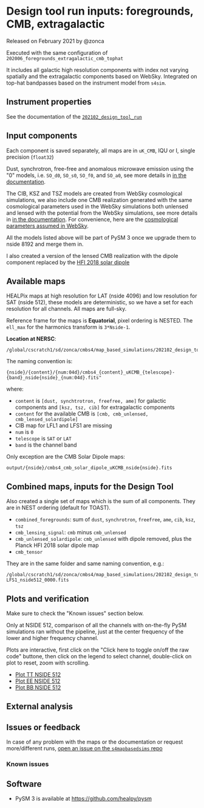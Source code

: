 Design tool run inputs: foregrounds, CMB, extragalactic
=======================================================

Released on February 2021 by @zonca

Executed with the same configuration of `202006_foregrounds_extragalactic_cmb_tophat`

It includes all galactic high resolution components with index not varying spatially and the extragalactic
components based on WebSky. Integrated on top-hat bandpasses based on the instrument model from `s4sim`.

## Instrument properties

See the documentation of the [`202102_design_tool_run`](https://github.com/CMB-S4/s4mapbasedsims/tree/master/202102_design_tool_run)

## Input components

Each component is saved separately, all maps are in `uK_CMB`, IQU or I, single precision (`float32`)

Dust, synchrotron, free-free and anomalous microwave emission using the "0" models, i.e. `SO_d0`, `SO_s0`, `SO_f0`, and `SO_a0`, see more details in [in the documentation](https://so-pysm-models.readthedocs.io/en/latest/highres_templates.html#details-about-individual-models).

The CIB, KSZ and TSZ models are created from WebSky cosmological simulations, 
we also include one CMB realization generated with the same cosmological parameters used in the WebSky simulations both unlensed and lensed with the potential from the WebSky simulations,
see more details in [in the documentation](https://so-pysm-models.readthedocs.io/en/latest/models.html#websky).
For convenience, here are the [cosmological parameters assumed in WebSky](https://mocks.cita.utoronto.ca/data/websky/v0.0/cosmology.py).

All the models listed above will be part of PySM 3 once we upgrade them to nside 8192 and merge them in.

I also created a version of the lensed CMB realization with the dipole component replaced by the [HFI 2018 solar dipole](https://wiki.cosmos.esa.int/planck-legacy-archive/index.php/Map-making#HFI_2018_Solar_dipole)

## Available maps

HEALPix maps at high resolution for LAT (nside 4096) and low resolution for SAT (nside 512), these models are deterministic, so we have
a set for each resolution for all channels. All maps are full-sky.

Reference frame for the maps is **Equatorial**, pixel ordering is NESTED.
The `ell_max` for the harmonics transform is `3*Nside-1`.

**Location at NERSC**:

    /global/cscratch1/sd/zonca/cmbs4/map_based_simulations/202102_design_tool_input

The naming convention is:

    {nside}/{content}/{num:04d}/cmbs4_{content}_uKCMB_{telescope}-{band}_nside{nside}_{num:04d}.fits"

where:

* `content` is `[dust, synchtrotron, freefree, ame]` for galactic components and `[ksz, tsz, cib]` for extragalactic components
* `content` for the available CMB is `[cmb, cmb_unlensed, cmb_lensed_solardipole]`
*  CIB map for LFL1 and LFS1 are missing
* `num` is `0`
* `telescope` is `SAT` or `LAT`
* `band` is the channel band

Only exception are the CMB Solar Dipole maps:

    output/{nside}/cmbs4_cmb_solar_dipole_uKCMB_nside{nside}.fits

## Combined maps, inputs for the Design Tool

Also created a single set of maps which is the sum of all components. They are in NEST ordering (default for TOAST).

* `combined_foregrounds`: sum of `dust`, `synchrotron`, `freefree`, `ame`, `cib`, `ksz`, `tsz`
* `cmb_lensing_signal`: `cmb` minus `cmb_unlensed`
* `cmb_unlensed_solardipole`: `cmb_unlensed` with dipole removed, plus the Planck HFI 2018 solar dipole map
* `cmb_tensor`

They are in the same folder and same naming convention, e.g.:

    /global/cscratch1/sd/zonca/cmbs4/map_based_simulations/202102_design_tool_input/512/combined_foregrounds/0000/cmbs4_combined_foregrounds_uKCMB_SAT-LFS1_nside512_0000.fits

## Plots and verification

Make sure to check the "Known issues" section below.

Only at NSIDE 512, comparison of all the channels with on-the-fly PySM simulations ran without the pipeline, just at the center frequency of the lower and higher frequency channel.

Plots are interactive, first click on the "Click here to toggle on/off the raw code" buttone, then click on the legend to select channel, double-click on plot to reset, zoom with scrolling.

* [Plot TT NSIDE 512](https://nbviewer.jupyter.org/gist/zonca/38e85587e02d5741425387f7ba2c8034)
* [Plot EE NSIDE 512](https://nbviewer.jupyter.org/gist/zonca/14873cd787be0d84b023e774b3269301)
* [Plot BB NSIDE 512](https://nbviewer.jupyter.org/gist/zonca/)

## External analysis


## Issues or feedback

In case of any problem with the maps or the documentation or request more/different runs, [open an issue on the `s4mapbasedsims` repo](https://github.com/CMB-S4/s4mapbasedsims/issues)

### Known issues


## Software

* PySM 3 is available at <https://github.com/healpy/pysm>
